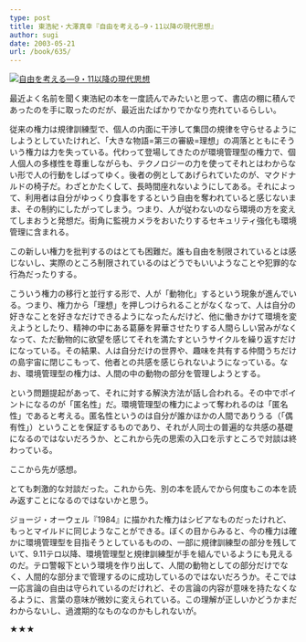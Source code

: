 ```yaml
---
type: post
title: 東浩紀・大澤真幸『自由を考える―9・11以降の現代思想』
author: sugi
date: 2003-05-21
url: /book/635/
---
```

<a href="http://www.amazon.co.jp/exec/obidos/ASIN/4140019670/chezsugi-22/ref=nosim/" onclick="_gaq.push(['_trackEvent', 'outbound-article', 'http://www.amazon.co.jp/exec/obidos/ASIN/4140019670/chezsugi-22/ref=nosim/', '']);" name="amazletlink" target="_blank"><img src="http://i0.wp.com/ec2.images-amazon.com/images/I/41EHMR32ABL.SL160.jpg?w=660" alt="自由を考える―9・11以降の現代思想" class="alignleft" data-recalc-dims="1" /></a>

最近よく名前を聞く東浩紀の本を一度読んでみたいと思って、書店の棚に積んであったのを手に取ったのだが、最近出たばかりでかなり売れているらしい。

従来の権力は規律訓練型で、個人の内面に干渉して集団の規律を守らせるようにしようとしていたけれど、「大きな物語=第三の審級=理想」の凋落とともにそういう権力は力を失っている。代わって登場してきたのが環境管理型の権力で、個人個人の多様性を尊重しながらも、テクノロジーの力を使ってそれとはわからない形で人の行動をしばってゆく。後者の例としてあげられていたのが、マクドナルドの椅子だ。わざとかたくして、長時間座れないようにしてある。それによって、利用者は自分がゆっくり食事をするという自由を奪われていると感じないまま、その制約にしたがってしまう。つまり、人が従わないのなら環境の方を変えてしまおうと発想だ。街角に監視カメラをおいたりするセキュリティ強化も環境管理に含まれる。

この新しい権力を批判するのはとても困難だ。誰も自由を制限されているとは感じないし、実際のところ制限されているのはどうでもいいようなことや犯罪的な行為だったりする。

こういう権力の移行と並行する形で、人が「動物化」するという現象が進んでいる。つまり、権力から「理想」を押しつけられることがなくなって、人は自分の好きなことを好きなだけできるようになったんだけど、他に働きかけて環境を変えようとしたり、精神の中にある葛藤を昇華させたりする人間らしい営みがなくなって、ただ動物的に欲望を感じてそれを満たすというサイクルを繰り返すだけになっている。その結果、人は自分だけの世界や、趣味を共有する仲間うちだけの島宇宙に閉じこもって、他者との共感を感じられないようになっている。なお、環境管理型の権力は、人間の中の動物の部分を管理しようとする。

という問題提起があって、それに対する解決方法が話し合われる。その中でポイントになるのが「匿名性」だ。環境管理型の権力によって奪われるのは「匿名性」であると考える。匿名性というのは自分が誰かほかの人間でありうる（「偶有性」）ということを保証するものであり、それが人同士の普遍的な共感の基礎になるのではないだろうか、とこれから先の思索の入口を示すところで対談は終わっている。

ここから先が感想。

とても刺激的な対談だった。これから先、別の本を読んでから何度もこの本を読み返すことになるのではないかと思う。

ジョージ・オーウェル『1984』に描かれた権力はシビアなものだったけれど、もっとマイルドに同じようなことができる。ぼくの目からみると、今の権力は確かに環境管理型を目指そうとしているものの、一部に規律訓練型の部分を残していて、9.11テロ以降、環境管理型と規律訓練型が手を組んでいるようにも見えるのだ。テロ警報下という環境を作り出して、人間の動物としての部分だけでなく、人間的な部分まで管理するのに成功しているのではないだろうか。そこでは一応言論の自由は守られているのだけれど、その言論の内容が意味を持たなくなるように、言葉の意味が微妙に変えられている。この理解が正しいかどうかまだわからないし、過渡期的なものなのかもしれないが。

★★★


